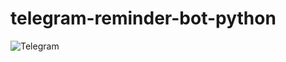 # telegram-reminder-bot-python

![Telegram](https://img.shields.io/badge/Telegram-2CA5E0?style=flat&logo=telegram&logoColor=white)
